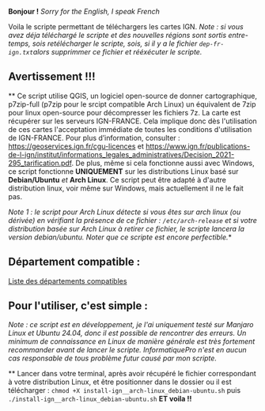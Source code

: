 **Bonjour !**
*Sorry for the English, I speak French*

Voila le scripte permettant de téléchargers les cartes IGN.
*Note : si vous avez déja téléchargé le scripte et des nouvelles régions sont sortis entre-temps, sois retélécharger le scripte, sois, si il y a le fichier `dep-fr-ign.txt`alors supprimmer ce fichier et rééxécuter le scripte.*

## Avertissement !!!

**
Ce script utilise QGIS, un logiciel open-source de donner cartographique, p7zip-full (p7zip pour le srcipt compatible Arch Linux) un équivalent de 7zip pour linux open-source pour décompresser les fichiers 7z. La carte est récupérer sur les serveurs IGN-FRANCE. Cela implique donc dès l'utilisation de ces cartes l'acceptation immédiate de toutes les conditions d'utilisation de IGN-FRANCE. Pour plus d’information, consulter : https://geoservices.ign.fr/cgu-licences et https://www.ign.fr/publications-de-l-ign/institut/informations_legales_administratives/Decision_2021-295_tarification.pdf.
De plus, même si cela fonctionne aussi avec Windows, ce script fonctionne **UNIQUEMENT** sur les distributions Linux basé sur **Debian/Ubuntu** *et* **Arch Linux**. Ce script peut être adapté à d'autre distribution linux, voir même sur Windows, mais actuellement il ne le fait pas.

*Note 1 : le script pour Arch Linux détecte si vous êtes sur arch linux (ou dérivée) en vérifiant la présence de ce fichier : `/etc/arch-release` et si votre distribution basée sur Arch Linux à retirer ce fichier, le scripte lancera la version debian/ubuntu. Noter que ce scripte est encore perfectible.**


## Département compatible : 

[Liste des départements compatibles](https://github.com/InformatiquePro/carte-ign-france/blob/main/departement-compatible.md)



## Pour l'utiliser, c'est simple :

*Note : ce script est en développement, je l'ai uniquement testé sur Manjaro Linux et Ubuntu 24.04, donc il est possible de rencontrer des erreurs. Un minimum de connaissance en Linux de manière générale est très fortement recommander avant de lancer le scripte. InformatiquePro n'est en aucun cas responsable de tous problème futur causé par mon scripte.*

**
Lancer dans votre terminal, après avoir récupéré le fichier correspondant à votre distribution Linux, et être positionner dans le dossier ou il est télécharger : `chmod +X install-ign__arch-linux_debian-ubuntu.sh` puis `./install-ign__arch-linux_debian-ubuntu.sh`
**ET voila !!**
